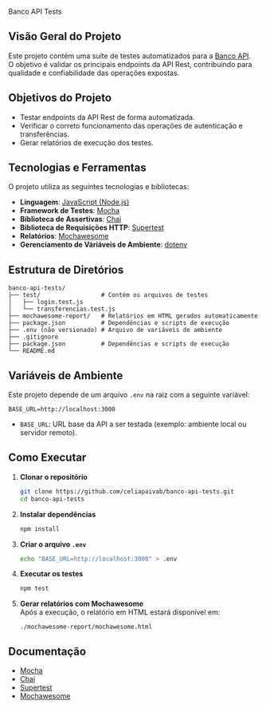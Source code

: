 Banco API Tests

## Visão Geral do Projeto
Este projeto contém uma suíte de testes automatizados para a [Banco API](https://github.com/celiapaivab/banco-api).  
O objetivo é validar os principais endpoints da API Rest, contribuindo para qualidade e confiabilidade das operações expostas.

## Objetivos do Projeto
- Testar endpoints da API Rest de forma automatizada.  
- Verificar o correto funcionamento das operações de autenticação e transferências.  
- Gerar relatórios de execução dos testes.  

## Tecnologias e Ferramentas
O projeto utiliza as seguintes tecnologias e bibliotecas:  

- **Linguagem**: [JavaScript (Node.js)](https://nodejs.org/)  
- **Framework de Testes**: [Mocha](https://mochajs.org/)  
- **Biblioteca de Assertivas**: [Chai](https://www.chaijs.com/)  
- **Biblioteca de Requisições HTTP**: [Supertest](https://github.com/visionmedia/supertest)
- **Relatórios**: [Mochawesome](https://github.com/adamgruber/mochawesome)  
- **Gerenciamento de Váriáveis de Ambiente**: [dotenv](https://www.npmjs.com/package/dotenv)  

## Estrutura de Diretórios
```
banco-api-tests/
├── test/                 # Contém os arquivos de testes
│   ├── login.test.js
│   └── transferencias.test.js
├── mochawesome-report/   # Relatórios em HTML gerados automaticamente
├── package.json          # Dependências e scripts de execução
├── .env (não versionado) # Arquivo de variáveis de ambiente 
├── .gitignore
├── package.json          # Dependências e scripts de execução  
└── README.md
```

## Variáveis de Ambiente
Este projeto depende de um arquivo `.env` na raiz com a seguinte variável:  

```
BASE_URL=http://localhost:3000
```

- `BASE_URL`: URL base da API a ser testada (exemplo: ambiente local ou servidor remoto).  

## Como Executar
1. **Clonar o repositório**  
   ```bash
   git clone https://github.com/celiapaivab/banco-api-tests.git
   cd banco-api-tests
   ```

2. **Instalar dependências**  
   ```bash
   npm install
   ```

3. **Criar o arquivo `.env`**  
   ```bash
   echo "BASE_URL=http://localhost:3000" > .env
   ```

4. **Executar os testes**  
   ```bash
   npm test
   ```

5. **Gerar relatórios com Mochawesome**  
   Após a execução, o relatório em HTML estará disponível em:  
   ```
   ./mochawesome-report/mochawesome.html
   ```

## Documentação
- [Mocha](https://mochajs.org/)  
- [Chai](https://www.chaijs.com/)  
- [Supertest](https://github.com/visionmedia/supertest)  
- [Mochawesome](https://github.com/adamgruber/mochawesome)  
